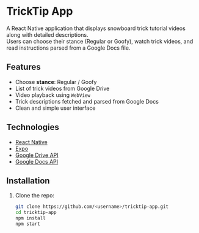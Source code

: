 # TrickTip App

A React Native application that displays snowboard trick tutorial videos along with detailed descriptions.  
Users can choose their stance (Regular or Goofy), watch trick videos, and read instructions parsed from a Google Docs file.

## Features

- Choose **stance**: Regular / Goofy  
- List of trick videos from Google Drive  
- Video playback using `WebView`  
- Trick descriptions fetched and parsed from Google Docs  
- Clean and simple user interface

## Technologies

- [React Native](https://reactnative.dev/)  
- [Expo](https://expo.dev/)  
- [Google Drive API](https://developers.google.com/drive)  
- [Google Docs API](https://developers.google.com/docs)  

## Installation

1. Clone the repo:
   ```bash
   git clone https://github.com/<username>/tricktip-app.git
   cd tricktip-app
   npm install
   npm start
